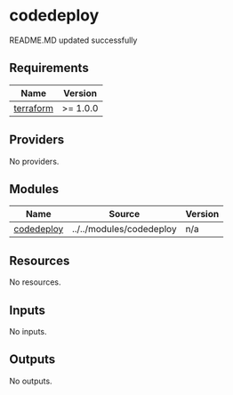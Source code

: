# codedeploy

<!-- BEGINNING OF PRE-COMMIT-TERRAFORM DOCS HOOK -->
README.MD updated successfully
<!-- END OF PRE-COMMIT-TERRAFORM DOCS HOOK -->

<!-- BEGIN_TF_DOCS -->
## Requirements

| Name | Version |
|------|---------|
| <a name="requirement_terraform"></a> [terraform](#requirement\_terraform) | >= 1.0.0 |

## Providers

No providers.

## Modules

| Name | Source | Version |
|------|--------|---------|
| <a name="module_codedeploy"></a> [codedeploy](#module\_codedeploy) | ../../modules/codedeploy | n/a |

## Resources

No resources.

## Inputs

No inputs.

## Outputs

No outputs.
<!-- END_TF_DOCS -->
